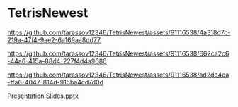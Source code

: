 # TetrisNewest

https://github.com/tarassov12346/TetrisNewest/assets/91116538/4a318d7c-219a-47f4-9ae2-6a169aa8dd77

https://github.com/tarassov12346/TetrisNewest/assets/91116538/662ca2c6-44a6-415a-88d4-227f4d4a9686

https://github.com/tarassov12346/TetrisNewest/assets/91116538/ad2de4ea-ffa6-4047-814d-915ba4cd7d0d

[Presentation Slides.pptx](https://github.com/tarassov12346/TetrisNewest/files/12999819/Presentation.Slides.pptx)
